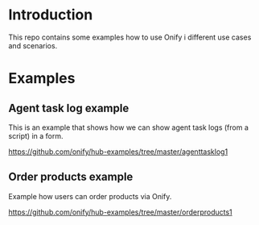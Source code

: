 # Introduction
This repo contains some examples how to use Onify i different use cases and scenarios.

# Examples

## Agent task log example
This is an example that shows how we can show agent task logs (from a script) in a form.

https://github.com/onify/hub-examples/tree/master/agenttasklog1

## Order products example
Example how users can order products via Onify.

https://github.com/onify/hub-examples/tree/master/orderproducts1
